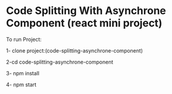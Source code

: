 # Code Splitting With Asynchrone Component (react mini project)

To run Project:

1- clone project:(code-splitting-asynchrone-component)

2-cd code-splitting-asynchrone-component

3- npm install

4- npm start

